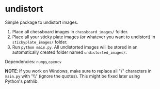 # undistort  

Simple package to undistort images.  

1. Place all chessboard images in `chessboard_images/` folder.
2. Place all your sticky plate images (or whatever you want to undistort) in `stickyplate_images/` folder.
3. Run ```python main.py```. All undistorted images will be stored in an automatically created folder named `undistorted_images/`.  

Dependencies: `numpy`,`opencv`

**NOTE**: If you work on Windows, make sure to replace all "/" characters in `main.py` with "\\\\" (ignore the quotes). This might be fixed later using Python's pathlib.  
